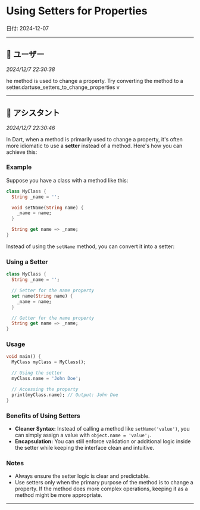 # Using Setters for Properties

日付: 2024-12-07

---

## 👤 ユーザー
*2024/12/7 22:30:38*

he method is used to change a property.
Try converting the method to a setter.dartuse\_setters\_to\_change\_properties
v

---

## 🤖 アシスタント
*2024/12/7 22:30:46*

In Dart, when a method is primarily used to change a property, it's often more idiomatic to use a **setter** instead of a method. Here's how you can achieve this:

### Example

Suppose you have a class with a method like this:

```dart
class MyClass {
  String _name = '';

  void setName(String name) {
    _name = name;
  }

  String get name => _name;
}
```

Instead of using the `setName` method, you can convert it into a setter:

### Using a Setter

```dart
class MyClass {
  String _name = '';

  // Setter for the name property
  set name(String name) {
    _name = name;
  }

  // Getter for the name property
  String get name => _name;
}
```

### Usage

```dart
void main() {
  MyClass myClass = MyClass();

  // Using the setter
  myClass.name = 'John Doe';

  // Accessing the property
  print(myClass.name); // Output: John Doe
}
```

### Benefits of Using Setters
- **Cleaner Syntax:** Instead of calling a method like `setName('value')`, you can simply assign a value with `object.name = 'value';`.
- **Encapsulation:** You can still enforce validation or additional logic inside the setter while keeping the interface clean and intuitive.

### Notes
- Always ensure the setter logic is clear and predictable.
- Use setters only when the primary purpose of the method is to change a property. If the method does more complex operations, keeping it as a method might be more appropriate.

---

